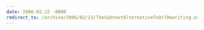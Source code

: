 ```yaml
---
date: 2006-02-22 -0800
redirect_to: /archive/2006/02/23/TheSubtextAlternativeToUrlRewriting.aspx/
---
```

